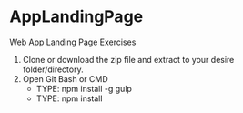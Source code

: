 # AppLandingPage
Web App Landing Page Exercises

1. Clone or download the zip file and extract to your desire folder/directory.
2. Open Git Bash or CMD
    - TYPE: npm install -g gulp
    - TYPE: npm install

